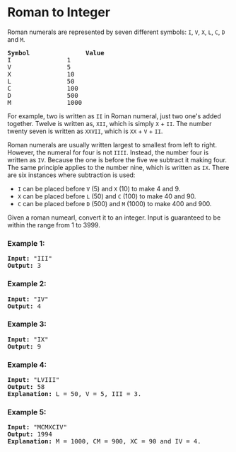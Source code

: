 # Roman to Integer

Roman numerals are represented by seven different symbols: `I`, `V`, `X`, `L`, `C`, `D` and `M`.

<pre>
<b>Symbol</b>				<b>Value</b>
I 				1
V 				5
X 				10
L 				50
C 				100
D 				500
M 				1000
</pre>

For example, two is written as `II` in Roman numeral, just two one's added together. Twelve is written as, `XII`, which is simply `X` + `II`. The number twenty seven is written as `XXVII`, which is `XX` + `V` + `II`.

Roman numerals are usually written largest to smallest from left to right. However, the numeral for four is not `IIII`. Instead, the number four is written as `IV`. Because the one is before the five we subtract it making four. The same principle applies to the number nine, which is written as `IX`. There are six instances where subtraction is used: 

- `I` can be placed before `V` (5) and `X` (10) to make 4 and 9.
- `X` can be placed before `L` (50) and `C` (100) to make 40 and 90.
- `C` can be placed before `D` (500) and `M` (1000) to make 400 and 900.

Given a roman numearl, convert it to an integer. Input is guaranteed to be within the range from 1 to 3999.

### Example 1:
<pre>
<b>Input:</b> "III"
<b>Output:</b> 3
</pre>

### Example 2:
<pre>
<b>Input:</b> "IV"
<b>Output:</b> 4
</pre>

### Example 3:
<pre>
<b>Input:</b> "IX"
<b>Output:</b> 9
</pre>

### Example 4:
<pre>
<b>Input:</b> "LVIII"
<b>Output:</b> 58
<b>Explanation:</b> L = 50, V = 5, III = 3.
</pre>

### Example 5:
<pre>
<b>Input:</b> "MCMXCIV"
<b>Output:</b> 1994
<b>Explanation:</b> M = 1000, CM = 900, XC = 90 and IV = 4.
</pre>
